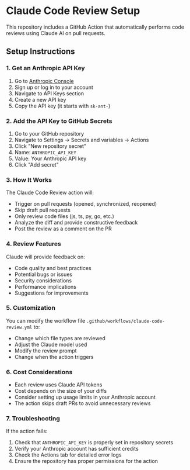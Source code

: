 # Claude Code Review Setup

This repository includes a GitHub Action that automatically performs code reviews using Claude AI on pull requests.

## Setup Instructions

### 1. Get an Anthropic API Key

1. Go to [Anthropic Console](https://console.anthropic.com/)
2. Sign up or log in to your account
3. Navigate to API Keys section
4. Create a new API key
5. Copy the API key (it starts with `sk-ant-`)

### 2. Add the API Key to GitHub Secrets

1. Go to your GitHub repository
2. Navigate to Settings → Secrets and variables → Actions
3. Click "New repository secret"
4. Name: `ANTHROPIC_API_KEY`
5. Value: Your Anthropic API key
6. Click "Add secret"

### 3. How It Works

The Claude Code Review action will:

- Trigger on pull requests (opened, synchronized, reopened)
- Skip draft pull requests
- Only review code files (js, ts, py, go, etc.)
- Analyze the diff and provide constructive feedback
- Post the review as a comment on the PR

### 4. Review Features

Claude will provide feedback on:

- Code quality and best practices
- Potential bugs or issues
- Security considerations
- Performance implications
- Suggestions for improvements

### 5. Customization

You can modify the workflow file `.github/workflows/claude-code-review.yml` to:

- Change which file types are reviewed
- Adjust the Claude model used
- Modify the review prompt
- Change when the action triggers

### 6. Cost Considerations

- Each review uses Claude API tokens
- Cost depends on the size of your diffs
- Consider setting up usage limits in your Anthropic account
- The action skips draft PRs to avoid unnecessary reviews

### 7. Troubleshooting

If the action fails:

1. Check that `ANTHROPIC_API_KEY` is properly set in repository secrets
2. Verify your Anthropic account has sufficient credits
3. Check the Actions tab for detailed error logs
4. Ensure the repository has proper permissions for the action